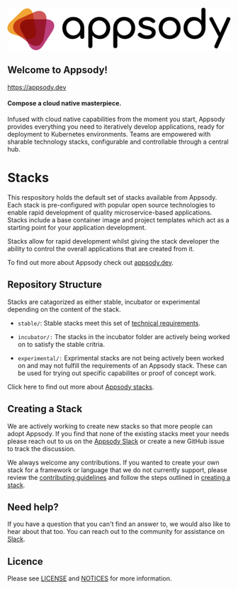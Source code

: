 ![](https://raw.githubusercontent.com/appsody/website/master/src/images/appsody_full_logo.svg?sanitize=true)

## Welcome to Appsody!
<https://appsody.dev>

#### Compose a cloud native masterpiece.

Infused with cloud native capabilities from the moment you start, Appsody provides everything you need to iteratively develop applications, ready for deployment to Kubernetes environments. Teams are empowered with sharable technology stacks, configurable and controllable through a central hub.

# Stacks

This respository holds the default set of stacks available from Appsody. Each stack is pre-configured with popular open source technologies to enable rapid development of quality microservice-based applications. Stacks include a base container image and project templates which act as a starting point for your application development.

Stacks allow for rapid development whilst giving the stack developer the ability to control the overall applications that are created from it.

To find out more about Appsody check out [appsody.dev](https://appsody.dev).

## Repository Structure
Stacks are catagorized as either stable, incubator or experimental depending on the content of the stack.

- `stable/`: Stable stacks meet this set of [technical requirements](https://github.com/appsody/docs/blob/master/STABLE_TECHNICAL_REQUIREMENTS.md).

- `incubator/:` The stacks in the incubator folder are actively being worked on to satisfy the stable critria.

- `experimental/:` Exprimental stacks are not being actively been worked on and may not fulfill the requirements of an Appsody stack. These can be used for trying out specific capabilites or proof of concept work.

Click here to find out more about [Appsody stacks](https://github.com/appsody/docs/blob/master/docs/stacks/stacks-overview.md).

## Creating a Stack
We are actively working to create new stacks so that more people can adopt Appsody. If you find that none of the existing stacks meet your needs please reach out to us on the [Appsody Slack](https://appsody-slack.eu-gb.mybluemix.net/) or create a new GitHub issue to track the discussion.

We always welcome any contributions. If you wanted to create your own stack for a framework or language that we do not currently support, please review the [contributing guidelines](https://github.com/appsody/docs/blob/master/CONTRIBUTING.md) and follow the steps outlined in [creating a stack](https://github.com/appsody/docs/blob/master/docs/stacks/create-or-modify.md#creating-a-stack).

## Need help?
If you have a question that you can't find an answer to, we would also like to hear about that too. You can reach out to the community for assistance on [Slack](https://appsody-slack.eu-gb.mybluemix.net/).

## Licence

Please see [LICENSE](https://github.com/appsody/docs/blob/master/LICENSE) and [NOTICES](https://github.com/appsody/website/blob/master/NOTICE.md) for more information.
